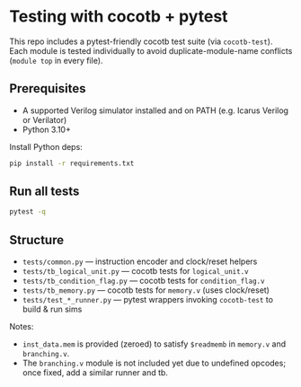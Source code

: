 # Testing with cocotb + pytest

This repo includes a pytest-friendly cocotb test suite (via `cocotb-test`). Each module is tested individually to avoid duplicate-module-name conflicts (`module top` in every file).

## Prerequisites

- A supported Verilog simulator installed and on PATH (e.g. Icarus Verilog or Verilator)
- Python 3.10+

Install Python deps:

```bash
pip install -r requirements.txt
```

## Run all tests

```bash
pytest -q
```

## Structure

- `tests/common.py` — instruction encoder and clock/reset helpers
- `tests/tb_logical_unit.py` — cocotb tests for `logical_unit.v`
- `tests/tb_condition_flag.py` — cocotb tests for `condition_flag.v`
- `tests/tb_memory.py` — cocotb tests for `memory.v` (uses clock/reset)
- `tests/test_*_runner.py` — pytest wrappers invoking `cocotb-test` to build & run sims

Notes:
- `inst_data.mem` is provided (zeroed) to satisfy `$readmemb` in `memory.v` and `branching.v`.
- The `branching.v` module is not included yet due to undefined opcodes; once fixed, add a similar runner and tb.
